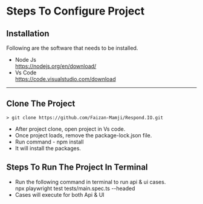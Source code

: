 # Steps To Configure Project
## Installation

Following are the software that needs to be installed.
-  Node Js<br/>
   https://nodejs.org/en/download/
-  Vs Code <br/>
   https://code.visualstudio.com/download

---

## Clone The Project

```
> git clone https://github.com/Faizan-Mamji/Respond.IO.git
```
- After project clone, open project in Vs code.
- Once project loads, remove the package-lock.json file.
- Run command - npm install
- It will install the packages.
 
## Steps To Run The Project In Terminal
- Run the following command in terminal to run api & ui cases. <br/>
   npx playwright test tests/main.spec.ts  --headed
- Cases will execute for both Api & UI